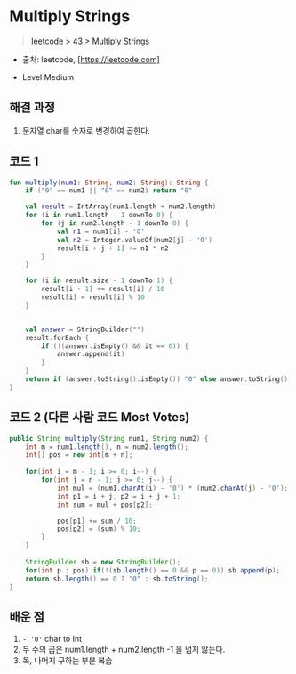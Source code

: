 # Multiply Strings

> [leetcode > 43 > Multiply Strings](https://leetcode.com/problems/bulls-and-cows/)
- 출처: leetcode, [https://leetcode.com]

- Level Medium

## 해결 과정

1. 문자열 char를 숫자로 변경하여 곱한다.

## 코드 1

```kotlin
fun multiply(num1: String, num2: String): String {
    if ("0" == num1 || "0" == num2) return "0"

    val result = IntArray(num1.length + num2.length)
    for (i in num1.length - 1 downTo 0) {
        for (j in num2.length - 1 downTo 0) {
            val n1 = num1[i] - '0'
            val n2 = Integer.valueOf(num2[j] - '0')
            result[i + j + 1] += n1 * n2
        }
    }

    for (i in result.size - 1 downTo 1) {
        result[i - 1] += result[i] / 10
        result[i] = result[i] % 10
    }


    val answer = StringBuilder("")
    result.forEach {
        if (!(answer.isEmpty() && it == 0)) {
            answer.append(it)
        }
    }
    return if (answer.toString().isEmpty()) "0" else answer.toString()
}
```

## 코드 2 (다른 사람 코드 Most Votes)

```Java
public String multiply(String num1, String num2) {
    int m = num1.length(), n = num2.length();
    int[] pos = new int[m + n];
   
    for(int i = m - 1; i >= 0; i--) {
        for(int j = n - 1; j >= 0; j--) {
            int mul = (num1.charAt(i) - '0') * (num2.charAt(j) - '0'); 
            int p1 = i + j, p2 = i + j + 1;
            int sum = mul + pos[p2];

            pos[p1] += sum / 10;
            pos[p2] = (sum) % 10;
        }
    }  
    
    StringBuilder sb = new StringBuilder();
    for(int p : pos) if(!(sb.length() == 0 && p == 0)) sb.append(p);
    return sb.length() == 0 ? "0" : sb.toString();
}
```

## 배운 점
1. `- '0'` char to Int
2. 두 수의 곱은 num1.length + num2.length -1 을 넘지 않는다.
3. 목, 나머지 구하는 부분 복습


